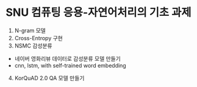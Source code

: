 # SNU 컴퓨팅 응용-자연어처리의 기초 과제
1. N-gram 모델
2. Cross-Entropy 구현
3. NSMC 감성분류
- 네이버 영화리뷰 데이터로 감성분류 모델 만들기
- cnn, lstm, with self-trained word embedding
4. KorQuAD 2.0 QA 모델 만들기
